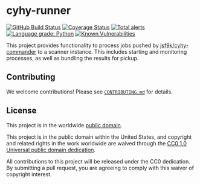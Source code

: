 # cyhy-runner #

[![GitHub Build Status](https://github.com/cisagov/cyhy-runner/workflows/build/badge.svg)](https://github.com/cisagov/cyhy-runner/actions)
[![Coverage Status](https://coveralls.io/repos/github/cisagov/cyhy-runner/badge.svg?branch=develop)](https://coveralls.io/github/cisagov/cyhy-runner?branch=develop)
[![Total alerts](https://img.shields.io/lgtm/alerts/g/cisagov/cyhy-runner.svg?logo=lgtm&logoWidth=18)](https://lgtm.com/projects/g/cisagov/cyhy-runner/alerts/)
[![Language grade: Python](https://img.shields.io/lgtm/grade/python/g/cisagov/cyhy-runner.svg?logo=lgtm&logoWidth=18)](https://lgtm.com/projects/g/cisagov/cyhy-runner/context:python)
[![Known Vulnerabilities](https://snyk.io/test/github/cisagov/cyhy-runner/develop/badge.svg)](https://snyk.io/test/github/cisagov/cyhy-runner)

This project provides functionality to process jobs pushed by
[jsf9k/cyhy-commander](https://github.com/jsf9k/cyhy-commander) to a
scanner instance. This includes starting and monitoring processes, as well as
bundling the results for pickup.

## Contributing ##

We welcome contributions!  Please see [`CONTRIBUTING.md`](CONTRIBUTING.md) for
details.

## License ##

This project is in the worldwide [public domain](LICENSE).

This project is in the public domain within the United States, and
copyright and related rights in the work worldwide are waived through
the [CC0 1.0 Universal public domain
dedication](https://creativecommons.org/publicdomain/zero/1.0/).

All contributions to this project will be released under the CC0
dedication. By submitting a pull request, you are agreeing to comply
with this waiver of copyright interest.
